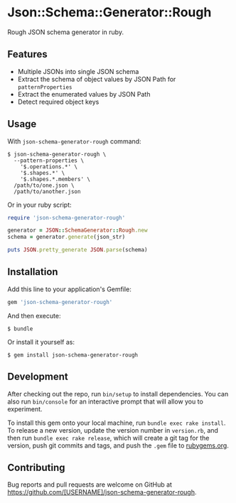 # Json::Schema::Generator::Rough

Rough JSON schema generator in ruby.

## Features

* Multiple JSONs into single JSON schema
* Extract the schema of object values by JSON Path for `patternProperties`
* Extract the enumerated values by JSON Path
* Detect required object keys

## Usage

With `json-schema-generator-rough` command:

```
$ json-schema-generator-rough \
  --pattern-properties \
    '$.operations.*' \
    '$.shapes.*' \
    '$.shapes.*.members' \
  /path/to/one.json \
  /path/to/another.json
```

Or in your ruby script:

```ruby
require 'json-schema-generator-rough'

generator = JSON::SchemaGenerator::Rough.new
schema = generator.generate(json_str)

puts JSON.pretty_generate JSON.parse(schema)
```

## Installation

Add this line to your application's Gemfile:

```ruby
gem 'json-schema-generator-rough'
```

And then execute:

    $ bundle

Or install it yourself as:

    $ gem install json-schema-generator-rough


## Development

After checking out the repo, run `bin/setup` to install dependencies. You can also run `bin/console` for an interactive prompt that will allow you to experiment.

To install this gem onto your local machine, run `bundle exec rake install`. To release a new version, update the version number in `version.rb`, and then run `bundle exec rake release`, which will create a git tag for the version, push git commits and tags, and push the `.gem` file to [rubygems.org](https://rubygems.org).

## Contributing

Bug reports and pull requests are welcome on GitHub at https://github.com/[USERNAME]/json-schema-generator-rough.
